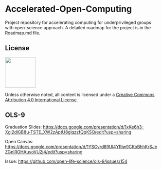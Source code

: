 # Accelerated-Open-Computing
Project repository for accelerating computing for underprivileged groups with open-science approach. A detailed roadmap for the project is in the Roadmap.md file.


## License
<img src="http://mirrors.creativecommons.org/presskit/buttons/88x31/png/by.png" width=100>

Unless otherwise noted, all content is licensed under a [Creative Commons Attribution 4.0 International License]((https://creativecommons.org/licenses/by/4.0/)).

## OLS-9

Graduation Slides: https://docs.google.com/presentation/d/1xKe6h3-Xgl2dlGB8u-TSTE_XW2zAptU8glqzzfQqKSQ/edit?usp=sharing

Open Canvas: https://docs.google.com/presentation/d/1YSCvrd89Ul4YRiw9CKoBhhKrSJeZGnlROHAuvoVU2j4/edit?usp=sharing

Issue: https://github.com/open-life-science/ols-9/issues/154
